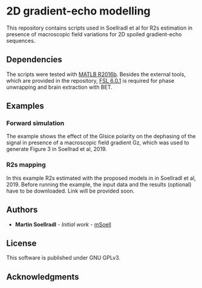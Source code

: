 # 2D gradient-echo modelling 

This repository contains scripts used in Soellradl et al for R2s estimation in presence of macroscopic field variations for 2D spoiled gradient-echo sequences. 

## Dependencies 

The scripts were tested with [MATLB R2016b](https://www.matlab.com). Besides the external tools, which are provided in the repository, [FSL 6.0.1](https://fsl.fmrib.ox.ac.uk/fsl/fslwiki) is required for phase unwrapping and brain extraction with BET.  

## Examples

### Forward simulation
The example shows the effect of the Glsice polarity on the dephasing of the signal in presence of a macroscopic field gradient Gz, which was used to generate Figure 3 in Soellrad et al, 2019. 

### R2s mapping
In this example R2s estimated with the proposed models in in Soellradl et al, 2019. Before running the example, the input data and the results (optional) have to be downloaded. Link will be provided soon. 


## Authors

* **Martin Soellradl** - *Initial work* - [mSoell](https://github.com/mSoell)


## License

This software is published under GNU GPLv3. 

## Acknowledgments


